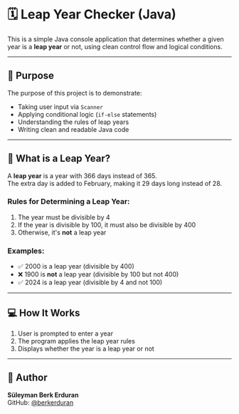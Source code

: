 # 🗓️ Leap Year Checker (Java)

This is a simple Java console application that determines whether a given year is a **leap year** or not, using clean control flow and logical conditions.

---

## 🎯 Purpose

The purpose of this project is to demonstrate:

- Taking user input via `Scanner`
- Applying conditional logic (`if-else` statements)
- Understanding the rules of leap years
- Writing clean and readable Java code

---

## 📖 What is a Leap Year?

A **leap year** is a year with 366 days instead of 365.  
The extra day is added to February, making it 29 days long instead of 28.

### Rules for Determining a Leap Year:
1. The year must be divisible by 4
2. If the year is divisible by 100, it must also be divisible by 400
3. Otherwise, it's **not** a leap year

### Examples:
- ✅ 2000 is a leap year (divisible by 400)
- ❌ 1900 is **not** a leap year (divisible by 100 but not 400)
- ✅ 2024 is a leap year (divisible by 4 and not 100)

---

## 💻 How It Works

1. User is prompted to enter a year
2. The program applies the leap year rules
3. Displays whether the year is a leap year or not

---


## 👤 Author

**Süleyman Berk Erduran**  
GitHub: [@berkerduran](https://github.com/berkerduran)

